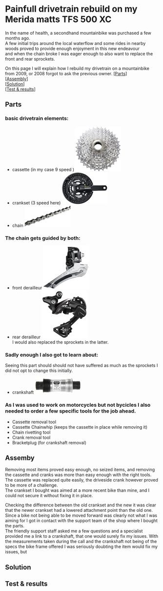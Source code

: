# Painfull drivetrain rebuild on my Merida matts TFS 500 XC

In the name of health, a secondhand mountainbike was purchased a few months ago.  
A few initial trips around the local waterflow and some rides in nearby woods proved to provide enough enjoyment in this new endeavour  
and when the chain broke I was eager enough to also want to replace the front and rear sprockets. 

On this page I will explain how I rebuild my drivetrain on a mountainbike from 2009, or 2008 forgot to ask the previous owner.
\[[Parts](#Parts)\]  
\[[Assembly](#Assembly)\]  
\[[Solution](#Solution)\]  
\[[Test & results](#Test-&-results)\]  


## Parts

### basic drivetrain elements:
- cassette (in my case 9 speed ) ![cassette](drivetrain_rebuild/cassette.png)  
- crankset (3 speed here) ![crank](drivetrain_rebuild/crank.png)  
- chain ![chain](drivetrain_rebuild/chain.png)  

### The chain gets guided by both:  
- front derailleur ![front derailleur](drivetrain_rebuild/front_derailleur.png)  
- rear derailleur ![rear derailleur](drivetrain_rebuild/rear_derailleur.png)  
I would also replaced the sprockets in the latter.

### Sadly enough I also got to learn about:  
Seeing this part should should not have suffered as much as the sprockets I did not opt to change this initially.  
- crankshaft ![crankshaft](drivetrain_rebuild/crankshaft.png)  

### As I was used to work on motorcycles but not bycicles I also needed to order a few specific tools for the job ahead.  
- Cassette removal tool  
- Cassette Chainwhip (keeps the cassette in place while removing it)  
- Chain rivetting tool  
- Crank removal tool  
- Bracketplug (for crankshaft removal)  
  
  
## Assemby

Removing most items proved easy enough, no seized items, and removing the cassette and cranks was more than easy enough with the right tools.  
The cassette was replaced quite easily, the driveside crank however proved to be more of a challenge.  
The crankset I bought was aimed at a more recent bike than mine, and I could not secure it without fixing it in place.

Checking the difference between the old crankset and the new it was clear that the newer crankset had a lowered attachment point than the old one.
Since a bike not being able to be moved forward was clearly not what I was aiming for I got in contact with the support team of the shop where I bought the parts.  
The friendly support staff asked me a few questions and a specialist provided me a link to a crankshaft, that one would surely fix my issues.
With the measurements taken during the call and the crankshaft not being of the specs the bike frame offered I was seriously doubting the item would fix my issues, but 

## Solution


## Test & results
